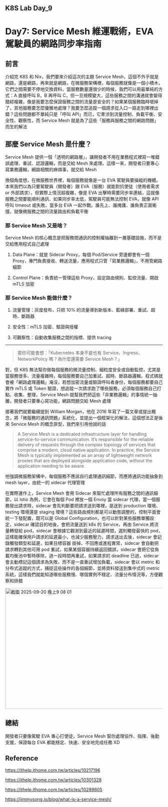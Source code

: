 ## K8S Lab Day_9

# Day7: Service Mesh 維運戰術，EVA 駕駛員的網路同步率指南

## 前言

介紹完 K8S 和 Nix，我們要來介紹這次的主題 Service Mesh，這個不外乎就是網路，還是網路，再來就是網路，在微服務架構裡，每個服務就像是一個小積木，它們之間需要不停地交換資料，當服務數量還很少的時候，我們可以用最單純的方式：A 直接呼叫 B，B 再呼叫 C，但一旦規模變大，這些服務之間的溝通就會變得錯綜複雜，像是我要怎麼保證服務之間的流量是安全的？如果某個服務臨時壞掉了，其他服務要怎麼優雅地處理？我要怎麼追蹤一個請求從入口一路走到哪裡出錯？這些問題都不單純只是「呼叫 API」而已，它牽涉到流量控制、負載平衡、安全性、觀察性，而 Service Mesh 就是為了這些「服務與服務之間的網路問題」而生的解法

## 那麼 Service Mesh 是什麼？

Service Mesh 提供一個「透明的網路層」，讓開發者不用在業務程式裡寫一堆錯誤處理、重試、認證邏輯，而是交給 Mesh 來處理。這樣一來，開發者只要專心寫業務邏輯，網路相關的麻煩事，就交給 Mesh

換個角度想，在微服務世界裡，每個服務就像是一台 EVA 駕駛員要操縱的機體。本來我們以為只要駕駛員（開發者）跟 EVA（服務）就能對抗使徒（使用者需求 or 外部請求），但實際上情況超複雜，像是 EVA 出擊時需要同步率連結，這就像服務之間要能順利通訊、如果同步率太低，駕駛員可能無法控制 EVA，就像 API 呼叫 timeout 或失敗、當多台 EVA 一起作戰，誰先上、誰掩護、誰負責正面衝撞，就像微服務之間的流量路由和負載平衡

### 那 Service Mesh 又是啥？

Service Mesh 的核心概念是把服務間通訊的控制權抽離到一層基礎設施，而不是交給應用程式自己處理

1. Data Plane：就是 Sidecar Proxy，每個 Pod/Service 旁邊都會有一個 Proxy，專門負責接收、轉送流量，應用程式只管「寫業務邏輯」，不用管網路細節

2. Control Plane：負責統一管理這些 Proxy，設定路由規則、監控流量、開啟 mTLS 加密

### 那 Service Mesh 能做什麼？

1. 流量管理：灰度發布，只把 10% 的流量導到新版本、藍綠部署、重試、超時、斷路器

2. 安全性：mTLS 加密、驗證與授權

3. 可觀察性：自動收集服務之間的指標、提供 tracing

---

> 那你可能會想：「Kubernetes 本身不是也有 Service、Ingress、NetworkPolicy 嗎？為什麼還需要 Service Mesh？」

對，但 K8S 無法幫你做每個服務的微流量控制、細粒度安全或自動監控，尤其是當服務很多、流量複雜時，每個服務要自己加重試、超時、斷路器邏輯，程式碼就會被「網路處理邏輯」淹沒，若想加密流量或驗證呼叫者身份，每個服務都要自己實作 mTLS 或 Token 驗證，想追蹤一次請求跑了哪些服務，必須每個服務自己打點、收集、整理，Service Mesh 就幫我們把這些「非業務邏輯」的事情統一抽離，開發者只要專心寫功能，網路問題交給 Mesh 處理

接著我們就要繼續提到 William Morgan，他在 2016 年寫了一篇文章或提出概念，將「微服務的通訊問題」系統化，並提出一個框架化的解法，這個想法正是後來 Service Mesh 的概念原型，我們來引用他說的話

> A Service Mesh is a dedicated infrastructure layer for handling service-to-service communication. It’s responsible for the reliable delivery of requests through the complex topology of services that comprise a modern, cloud native application. In practice, the Service Mesh is typically implemented as an array of lightweight network proxies that are deployed alongside application code, without the application needing to be aware.

他強調微服務架構中，每個服務不應該自行處理通訊細節，而應將通訊功能抽象到 mesh layer，由統一的 sidecar 代理管理

在實際運作上，Service Mesh 會用 Sidecar 來幫忙處理所有服務之間的通訊細節，以 Istio 為例，它會在每個 Pod 裡放一個 Envoy 當 sidecar 代理，當一個服務發出請求時，sidecar 會先判斷要把請求送到哪裡，是送到 production 環境、testing 環境還是 staging 環境？這些路由規則都是可以動態調整的，控制平面會統一下發配置，既可以是 Global Configuration，也可以針對某些服務單獨設定，sidecar 確認目的地後，會把流量送到 k8s 的 Service，再由 Service 將流量轉發給 pod，sidecar 會根據它觀測到最近的延遲時間，選則觸發最快的 pod，這樣能確保用戶請求的延遲最小，也減少服務壓力，請求送出去後，sidecar 會記錄觸發類型和延遲，如果目標容器 掛掉、不回應或進程異常，sidecar 會自動把請求轉到其他可用 pod 重試，如果某個容器持續返回錯誤，sidecar 會把它從負載均衡池中暫時移除，過一段時間再重試，如果請求的 deadline 已過，sidecar 會主動標記這個請求為失敗，而不是一直重試增加負載，sidecar 會以 metric 和分布式追蹤的方式，捕捉這些操作的各個細節，並將資料發送到集中式的 metric 系統，這樣我們就能知道哪些服務慢、哪個實例不穩定、流量分布情況等，方便觀察和排錯

<img width="1010" height="386" alt="截圖 2025-09-20 晚上9 08 01" src="https://github.com/user-attachments/assets/1c3683f3-539c-4f5f-ac98-2415d18f6c34" />

## 總結

開發者只要像駕駛 EVA 專心打使徒，Service Mesh 幫你處理協作、指揮、後勤支援，保證每台 EVA 都能穩定、快速、安全地完成任務 XD

## Reference

https://ithelp.ithome.com.tw/articles/10217196

https://ithelp.ithome.com.tw/articles/10301328

https://ithelp.ithome.com.tw/articles/10289605

https://jimmysong.io/blog/what-is-a-service-mesh/
